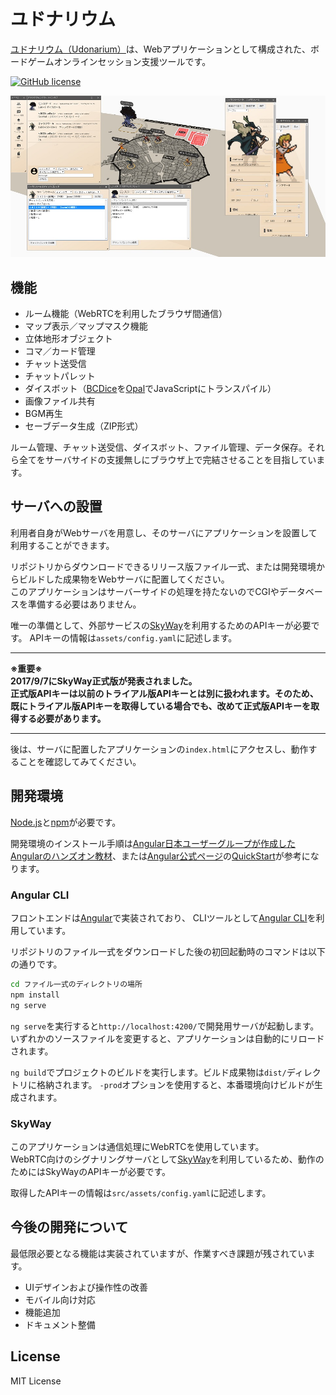 # ユドナリウム

[ユドナリウム（Udonarium）](http://udon.webcrow.jp)は、Webアプリケーションとして構成された、ボードゲームオンラインセッション支援ツールです。

[![GitHub license](https://img.shields.io/badge/license-MIT-blue.svg)](https://raw.githubusercontent.com/TK11235/udonarium/master/LICENSE)

[![Udonarium](docs/images/ss.jpg "スクリーンショット")](http://udon.webcrow.jp)

## 機能

- ルーム機能（WebRTCを利用したブラウザ間通信）
- マップ表示／マップマスク機能
- 立体地形オブジェクト
- コマ／カード管理
- チャット送受信
- チャットパレット
- ダイスボット（[BCDice](https://github.com/torgtaitai/BCDice)を[Opal](http://opalrb.org/)でJavaScriptにトランスパイル）
- 画像ファイル共有
- BGM再生
- セーブデータ生成（ZIP形式）

ルーム管理、チャット送受信、ダイスボット、ファイル管理、データ保存。それら全てをサーバサイドの支援無しにブラウザ上で完結させることを目指しています。

## サーバへの設置

利用者自身がWebサーバを用意し、そのサーバにアプリケーションを設置して利用することができます。

リポジトリからダウンロードできるリリース版ファイル一式、または開発環境からビルドした成果物をWebサーバに配置してください。  
このアプリケーションはサーバーサイドの処理を持たないのでCGIやデータベースを準備する必要はありません。

唯一の準備として、外部サービスの[SkyWay](https://webrtc.ecl.ntt.com/)を利用するためのAPIキーが必要です。
APIキーの情報は`assets/config.yaml`に記述します。

***
__※重要※__  
__2017/9/7にSkyWay正式版が発表されました。__  
__正式版APIキーは以前のトライアル版APIキーとは別に扱われます。そのため、既にトライアル版APIキーを取得している場合でも、改めて正式版APIキーを取得する必要があります。__
***

後は、サーバに配置したアプリケーションの`index.html`にアクセスし、動作することを確認してみてください。

## 開発環境

[Node.js](https://nodejs.org/)と[npm](https://www.npmjs.com/)が必要です。

開発環境のインストール手順は[Angular日本ユーザーグループが作成したAngularのハンズオン教材](https://github.com/ng-japan/hands-on/tree/master/courses/tutorial)、または[Angular公式ページ](https://angular.io/)の[QuickStart](https://angular.io/guide/quickstart)が参考になります。

### Angular CLI

フロントエンドは[Angular](https://angular.io/)で実装されており、
CLIツールとして[Angular CLI](https://github.com/angular/angular-cli)を利用しています。

リポジトリのファイル一式をダウンロードした後の初回起動時のコマンドは以下の通りです。

```bash
cd ファイル一式のディレクトリの場所
npm install
ng serve
```

`ng serve`を実行すると`http://localhost:4200/`で開発用サーバが起動します。いずれかのソースファイルを変更すると、アプリケーションは自動的にリロードされます。

`ng build`でプロジェクトのビルドを実行します。ビルド成果物は`dist/`ディレクトリに格納されます。
`-prod`オプションを使用すると、本番環境向けビルドが生成されます。

### SkyWay

このアプリケーションは通信処理にWebRTCを使用しています。  
WebRTC向けのシグナリングサーバとして[SkyWay](https://webrtc.ecl.ntt.com/)を利用しているため、動作のためにはSkyWayのAPIキーが必要です。

取得したAPIキーの情報は`src/assets/config.yaml`に記述します。

## 今後の開発について

最低限必要となる機能は実装されていますが、作業すべき課題が残されています。

- UIデザインおよび操作性の改善
- モバイル向け対応
- 機能追加
- ドキュメント整備

## License

MIT License
